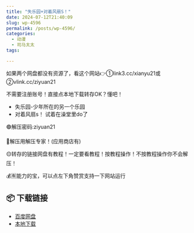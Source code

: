 ```yaml
---
title: "失乐园+对着风扇S！"
date: 2024-07-12T21:40:09
slug: wp-4596
permalink: /posts/wp-4596/
categories:
  - 动漫
  - 司马太太
tags:

---
```


如果两个网盘都没有资源了，看这个网站👉①link3.cc/xianyu21或②vlink.cc/ziyuan21

不需要注册账号！直接点本地下载转存OK？懂吧！

*   失乐园-少年所在的另一个乐园
*   对着风扇s！ 试着在澡堂里do了

🟢解压密码:ziyuan21

🔵解压用解压专家！(应用商店有)

🟡转存的链接网盘有教程！一定要看教程！按教程操作！不按教程操作你不会解压！

💰🈶能力的宝，可以点左下角赞赏支持一下网站运行

## 📦 下载链接
- [百度网盘](https://blziyuan21.com/pay-download/4596?key=263c00e561&down_id=0)
- [本地下载](https://blziyuan21.com/pay-download/4596?key=263c00e561&down_id=1)

